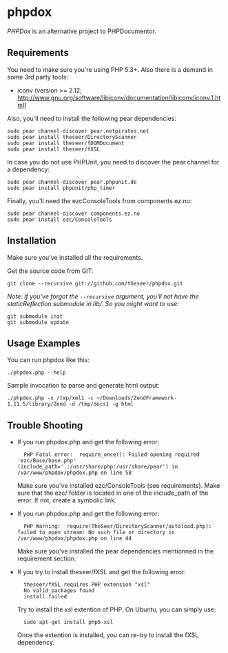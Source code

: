 ﻿phpdox
======

*PHPDox* is an alternative project to PHPDocumentor.


Requirements
------------

You need to make sure you're using PHP 5.3+.
Also there is a demand in some 3rd party tools:

* iconv (version >= 2.12; http://www.gnu.org/software/libiconv/documentation/libiconv/iconv.1.html)

Also, you'll need to install the following pear dependencies:

    sudo pear channel-discover pear.netpirates.net
    sudo pear install theseer/DirectoryScanner
    sudo pear install theseer/fDOMDocument
    sudo pear install theseer/fXSL

In case you do not use PHPUnit, you need to discover the pear channel for a dependency:

    sudo pear channel-discover pear.phpunit.de
    sudo pear install phpunit/php_timer

Finally, you'll need the ezcConsoleTools from components.ez.no:

    sudo pear channel-discover components.ez.no
    sudo pear install ezc/ConsoleTools 


Installation
------------

Make sure you've installed all the requirements.

Get the source code from GIT:

    git clone --recursive git://github.com/theseer/phpdox.git

_Note: If you've forgot the `--recursive` argument, you'll not have the staticReflection submodule in lib/. So you might want to use:_

    git submodule init
    git submodule update


Usage Examples
--------------

You can run phpdox like this:

    ./phpdox.php --help
    
Sample invocation to parse and generate html output:

    ./phpdox.php -x /tmp/xml1 -c ~/Downloads/ZendFramework-1.11.5/library/Zend -d /tmp/docs1 -g html


Trouble Shooting
----------------

* If you run phpdox.php and get the following error:

        PHP Fatal error:  require_once(): Failed opening required 'ezc/Base/base.php' (include_path='.:/usr/share/php:/usr/share/pear') in /var/www/phpdox/phpdox.php on line 58

    Make sure you've installed ezc/ConsoleTools (see requirements).
    Make sure that the ezc/ folder is located in one of the include_path of the error. If not, create a symbolic link.

* If you run phpdox.php and get the following error:

        PHP Warning:  require(TheSeer/DirectoryScanner/autoload.php): failed to open stream: No such file or directory in /var/www/phpdox/phpdox.php on line 44
    
    Make sure you've installed the pear dependencies mentionned in the requirement section.

* If you try to install theseer/fXSL and get the following error:

        theseer/fXSL requires PHP extension "xsl"
        No valid packages found
        install failed
    
    Try to install the xsl extention of PHP. On Ubuntu, you can simply use:

        sudo apt-get install php5-xsl

    Once the extention is installed, you can re-try to install the fXSL dependency.